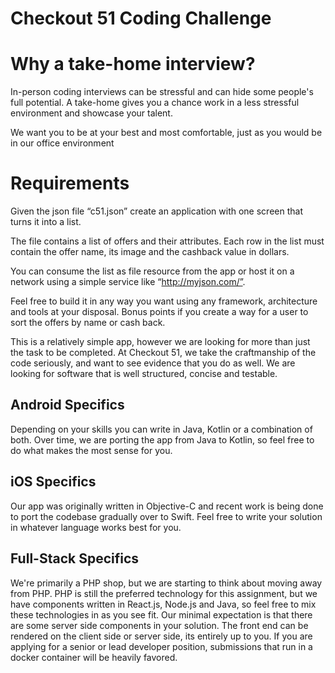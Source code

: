 # Checkout 51 Coding Challenge

# Why a take-home interview?

In-person coding interviews can be stressful and can hide some people's full potential. A take-home gives you a chance work in a less stressful environment and showcase your talent.

We want you to be at your best and most comfortable, just as you would be in our office environment

# Requirements

Given the json file “c51.json” create an application with one screen that turns it into a list. 

The file contains a list of offers and their attributes. Each row in the list must contain the offer name, its image and the cashback value in dollars. 

You can consume the list as file resource from the app or host it on a network using a simple service like “http://myjson.com/”. 

Feel free to build it in any way you want using any framework, architecture and tools at your disposal. Bonus points if you create a way for a user to sort the offers by name or cash back.

This is a relatively simple app, however we are looking for more than just the task to be completed.  At Checkout 51, we take the craftmanship of the code seriously, and want to see evidence that you do as well.  We are looking for software that is well structured, concise and testable.


## Android Specifics
Depending on your skills you can write in Java, Kotlin or a combination of both. Over time, we are porting the app from Java to Kotlin, so feel free to do what makes the most sense for you.

## iOS Specifics
Our app was originally written in Objective-C and recent work is being done to port the codebase gradually over to Swift.  Feel free to write your solution in whatever language works best for you.

## Full-Stack Specifics
We're primarily a PHP shop, but we are starting to think about moving away from PHP. PHP is still the preferred technology for this assignment, but we have components written in React.js, Node.js and Java, so feel free to mix these technologies in as you see fit.  Our minimal expectation is that there are some server side components in your solution.  The front end can be rendered on the client side or server side, its entirely up to you.  If you are applying for a senior or lead developer position, submissions that run in a docker container will be heavily favored.



